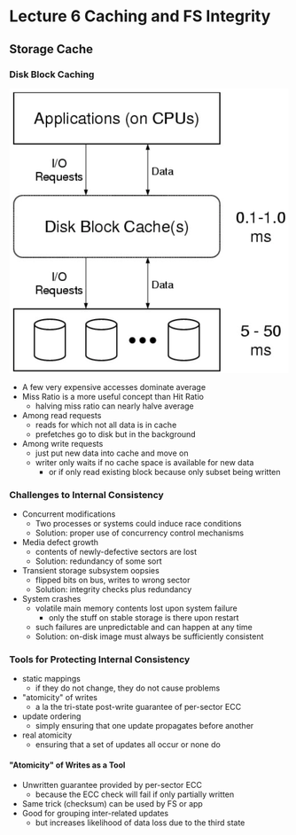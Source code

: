 # Lecture 6 Caching and FS Integrity

## Storage Cache

### Disk Block Caching

![crude_representation_of_a_storage_cache](images/lecture06-fs-integrity/crude_representation_of_a_storage_cache.png)

* A few very expensive accesses dominate average
* Miss Ratio is a more useful concept than Hit Ratio
  * halving miss ratio can nearly halve average
* Among read requests
  * reads for which not all data is in cache
  * prefetches go to disk but in the background
* Among write requests
  * just put new data into cache and move on
  * writer only waits if no cache space is available for new data
    * or if only read existing block because only subset being written

### Challenges to Internal Consistency

* Concurrent modifications
  * Two processes or systems could induce race conditions
  * Solution: proper use of concurrency control mechanisms
* Media defect growth
  * contents of newly-defective sectors are lost
  * Solution: redundancy of some sort
* Transient storage subsystem oopsies
  * flipped bits on bus, writes to wrong sector
  * Solution: integrity checks plus redundancy
* System crashes
  * volatile main memory contents lost upon system failure
    * only the stuff on stable storage is there upon restart
  * such failures are unpredictable and can happen at any time
  * Solution: on-disk image must always be sufficiently consistent

### Tools for Protecting Internal Consistency

* static mappings
  * if they do not change, they do not cause problems
* "atomicity" of writes
  * a la the tri-state post-write guarantee of per-sector ECC
* update ordering
  * simply ensuring that one update propagates before another
* real atomicity
  * ensuring that a set of updates all occur or none do

#### "Atomicity" of Writes as a Tool

* Unwritten guarantee provided by per-sector ECC
  * because the ECC check will fail if only partially written
* Same trick (checksum) can be used by FS or app
* Good for grouping inter-related updates
  * but increases likelihood of data loss due to the third state